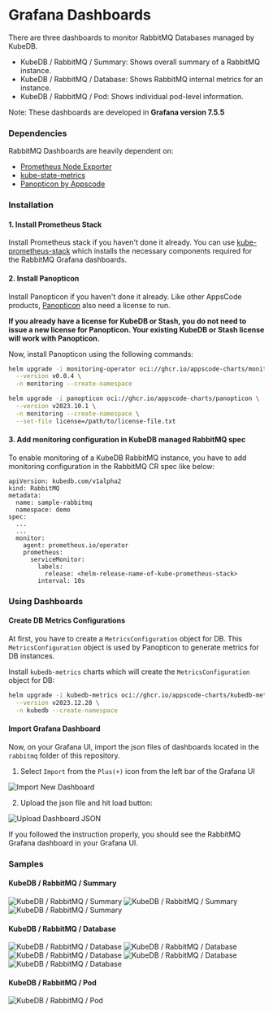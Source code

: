 # Grafana Dashboards

There are three dashboards to monitor RabbitMQ Databases managed by KubeDB.

- KubeDB / RabbitMQ / Summary: Shows overall summary of a RabbitMQ instance.
- KubeDB / RabbitMQ / Database: Shows RabbitMQ internal metrics for an instance.
- KubeDB / RabbitMQ / Pod: Shows individual pod-level information.

Note: These dashboards are developed in **Grafana version 7.5.5**

### Dependencies

RabbitMQ Dashboards are heavily dependent on:

- [Prometheus Node Exporter](https://github.com/prometheus/node_exporter)
- [kube-state-metrics](https://github.com/kubernetes/kube-state-metrics)
- [Panopticon by Appscode](https://byte.builders/blog/post/introducing-panopticon/)


### Installation

#### 1. Install Prometheus Stack

Install Prometheus stack if you haven't done it already. You can use [kube-prometheus-stack](https://artifacthub.io/packages/helm/prometheus-community/kube-prometheus-stack) which installs the necessary components required for the RabbitMQ Grafana dashboards.

#### 2. Install Panopticon

Install Panopticon if you haven't done it already. Like other AppsCode products, [Panopticon](https://byte.builders/blog/post/introducing-panopticon/) also need a license to run.

**If you already have a license for KubeDB or Stash, you do not need to issue a new license for Panopticon. Your existing KubeDB or Stash license will work with Panopticon.**

Now, install Panopticon using the following commands:

```bash
helm upgrade -i monitoring-operator oci://ghcr.io/appscode-charts/monitoring-operator \
  --version v0.0.4 \
  -n monitoring --create-namespace

helm upgrade -i panopticon oci://ghcr.io/appscode-charts/panopticon \
  --version v2023.10.1 \
  -n monitoring --create-namespace \
  --set-file license=/path/to/license-file.txt
```

#### 3. Add monitoring configuration in KubeDB managed RabbitMQ spec

To enable monitoring of a KubeDB RabbitMQ instance, you have to add monitoring configuration in the RabbitMQ CR spec like below:

```
apiVersion: kubedb.com/v1alpha2
kind: RabbitMQ
metadata:
  name: sample-rabbitmq
  namespace: demo
spec:
  ...
  ...
  monitor:
    agent: prometheus.io/operator
    prometheus:
      serviceMonitor:
        labels:
          release: <helm-release-name-of-kube-prometheus-stack>
        interval: 10s
```

### Using Dashboards

#### Create DB Metrics Configurations

At first, you have to create a `MetricsConfiguration` object for DB. This `MetricsConfiguration` object is used by Panopticon to generate metrics for DB instances.

Install `kubedb-metrics` charts which will create the `MetricsConfiguration` object for DB:

```bash
helm upgrade -i kubedb-metrics oci://ghcr.io/appscode-charts/kubedb-metrics \
  --version v2023.12.28 \
  -n kubedb --create-namespace
```

#### Import Grafana Dashboard

Now, on your Grafana UI, import the json files of dashboards located in the `rabbitmq` folder of this repository.


1. Select `Import` from the `Plus(+)` icon from the left bar of the Grafana UI

![Import New Dashboard](/rabbitmq/images/import_dashboard_1.png)

2. Upload the json file and hit load button:

![Upload Dashboard JSON](/rabbitmq/images/import_dashboard_2.png)


If you followed the instruction properly, you should see the RabbitMQ Grafana dashboard in your Grafana UI.

### Samples

####  KubeDB / RabbitMQ / Summary

![KubeDB / RabbitMQ / Summary](/rabbitmq/images/rabbitmq-summary-1.png)
![KubeDB / RabbitMQ / Summary](/rabbitmq/images/rabbitmq-summary-2.png)
![KubeDB / RabbitMQ / Summary](/rabbitmq/images/rabbitmq-summary-3.png)

#### KubeDB / RabbitMQ / Database

![KubeDB / RabbitMQ / Database](/rabbitmq/images/rabbitmq-database-1.png)
![KubeDB / RabbitMQ / Database](/rabbitmq/images/rabbitmq-database-2.png)
![KubeDB / RabbitMQ / Database](/rabbitmq/images/rabbitmq-database-3.png)
![KubeDB / RabbitMQ / Database](/rabbitmq/images/rabbitmq-database-4.png)
![KubeDB / RabbitMQ / Database](/rabbitmq/images/rabbitmq-database-5.png)

#### KubeDB / RabbitMQ / Pod

![KubeDB / RabbitMQ / Pod](/rabbitmq/images/rabbitmq-pod.png)
